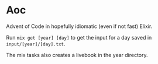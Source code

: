 # Aoc

Advent of Code in hopefully idiomatic (even if not fast) Elixir.

Run `mix get [year] [day]` to get the input for a day saved in `input/[year]/[day].txt`.

The mix tasks also creates a livebook in the year directory.
